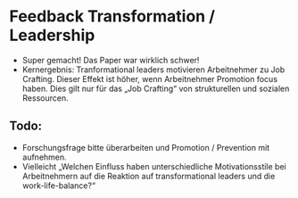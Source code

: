 # Feedback Transformation / Leadership

* Super gemacht! Das Paper war wirklich schwer!
* Kernergebnis: Tranformational leaders motivieren Arbeitnehmer zu Job Crafting. Dieser Effekt ist höher, wenn Arbeitnehmer Promotion focus haben. Dies gilt nur für das „Job Crafting“ von strukturellen und sozialen Ressourcen. 

## Todo:
* Forschungsfrage bitte überarbeiten und Promotion / Prevention mit aufnehmen.
* Vielleicht „Welchen Einfluss haben unterschiedliche Motivationsstile bei Arbeitnehmern auf die Reaktion auf transformational leaders und die work-life-balance?“
